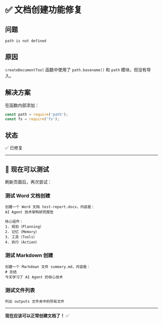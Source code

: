# ✅ 文档创建功能修复

## 问题
```
path is not defined
```

## 原因
`createDocumentTool` 函数中使用了 `path.basename()` 和 `path` 模块，但没有导入。

## 解决方案
在函数内部添加：
```typescript
const path = require('path');
const fs = require('fs');
```

## 状态
✅ 已修复

---

## 🚀 现在可以测试

刷新页面后，再次尝试：

### 测试 Word 文档创建
```
创建一个 Word 文档 test-report.docx，内容是：
AI Agent 技术架构研究报告

核心组件：
1. 规划（Planning）
2. 记忆（Memory）
3. 工具（Tools）
4. 执行（Action）
```

### 测试 Markdown 创建
```
创建一个 Markdown 文件 summary.md，内容是：
# 总结
今天学习了 AI Agent 的核心技术
```

### 测试文件列表
```
列出 outputs 文件夹中的所有文件
```

---

**现在应该可以正常创建文档了！** ✅

